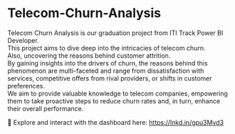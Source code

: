 # Telecom-Churn-Analysis
Telecom Churn Analysis is our graduation project from ITI Track Power BI Developer.  
This project aims to dive deep into the intricacies of telecom churn.  
Also, uncovering the reasons behind customer attrition.   
By gaining insights into the drivers of churn, the reasons behind this phenomenon are multi-faceted and range from dissatisfaction with services, competitive offers from rival providers, or shifts in customer preferences.  
We aim to provide valuable knowledge to telecom companies, empowering them to take proactive steps to reduce churn rates and, in turn, enhance their overall performance.

📎 Explore and interact with the dashboard here:
https://lnkd.in/gpu3Mvd3

